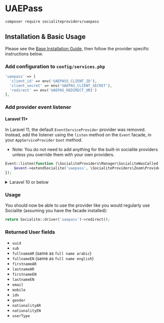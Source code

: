 # UAEPass

```bash
composer require socialiteproviders/uaepass
```

## Installation & Basic Usage

Please see the [Base Installation Guide](https://socialiteproviders.com/usage/), then follow the provider specific instructions below.

### Add configuration to `config/services.php`

```php
'uaepass' => [
  'client_id' => env('UAEPASS_CLIENT_ID'),
  'client_secret' => env('UAEPAS_CLIENT_SECRET'),
  'redirect' => env('UAEPAS_REDIRECT_URI')
],
```

### Add provider event listener

#### Laravel 11+

In Laravel 11, the default `EventServiceProvider` provider was removed. Instead, add the listener using the `listen` method on the `Event` facade, in your `AppServiceProvider` `boot` method.

* Note: You do not need to add anything for the built-in socialite providers unless you override them with your own providers.

```php
Event::listen(function (\SocialiteProviders\Manager\SocialiteWasCalled $event) {
    $event->extendSocialite('uaepass', \SocialiteProviders\Zoom\Provider::class);
});
```
<details>
<summary>
Laravel 10 or below
</summary>
Configure the package's listener to listen for `SocialiteWasCalled` events.

Add the event to your `listen[]` array in `app/Providers/EventServiceProvider`. See the [Base Installation Guide](https://socialiteproviders.com/usage/) for detailed instructions.

```php
protected $listen = [
    \SocialiteProviders\Manager\SocialiteWasCalled::class => [
        // ... other providers
        \SocialiteProviders\UAEPass\UAEPassExtendSocialite::class.'@handle',
    ],
];
```
</details>

### Usage

You should now be able to use the provider like you would regularly use Socialite (assuming you have the facade installed):

```php
return Socialite::driver('uaepass')->redirect();
```

### Returned User fields

- ``uuid``
- ``sub``
- ``fullnameAR`` (same as ``full name arabic``)
- ``fullnameEN`` (same as ``full name english``)
- ``firstnameAR``
- ``lastnameAR``
- ``firstnameEN``
- ``lastnameEN``
- ``email``
- ``mobile``
- ``idn``
- ``gender``
- ``nationalityAR``
- ``nationalityEN``
- ``userType``
